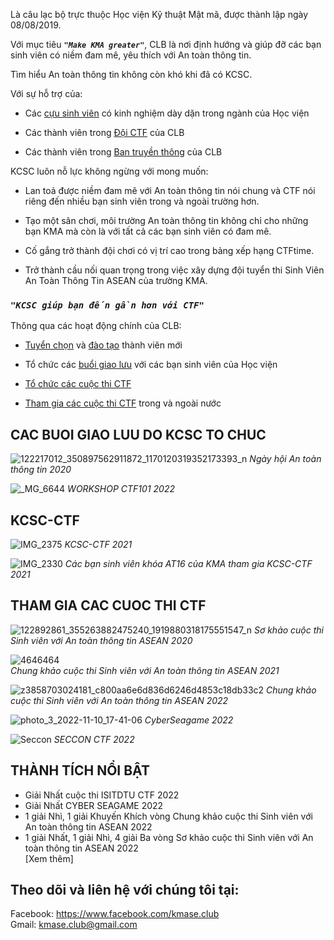 
Là câu lạc bộ trực thuộc Học viện Kỹ thuật Mật mã, được thành lập ngày 08/08/2019.

Với mục tiêu **_`"Make KMA greater"`_**, CLB là nơi định hướng và giúp đỡ các bạn sinh viên có niềm đam mê, yêu thích với An toàn thông tin.

Tìm hiểu An toàn thông tin không còn khó khi đã có KCSC.

Với sự hỗ trợ của:

- Các [cựu sinh viên](https://kcsc-team.github.io/page/team_members/team_members.html) có kinh nghiệm dày dặn trong ngành của Học viện

- Các thành viên trong [Đội CTF](https://kcsc-team.github.io/page/team_members/team_members.html) của CLB

- Các thành viên trong [Ban truyền thông](https://kcsc-team.github.io/page/team_members/team_members.html) của CLB

KCSC luôn nỗ lực không ngừng với mong muốn:

- Lan toả được niềm đam mê với An toàn thông tin nói chung và CTF nói riêng đến nhiều bạn sinh viên trong và ngoài trường hơn.

- Tạo một sân chơi, môi trường An toàn thông tin không chỉ cho những bạn KMA mà còn là với tất cả các bạn sinh viên có đam mê.

- Cố gắng trở thành đội chơi có vị trí cao trong bảng xếp hạng CTFtime.

- Trở thành cầu nối quan trọng trong việc xây dựng đội tuyển thi Sinh Viên An Toàn Thông Tin ASEAN của trường KMA.

### **_`"KCSC giúp bạn đến gần hơn với CTF"`_**

Thông qua các hoạt động chính của CLB:

- [Tuyển chọn](#cach-thuc-tuyen-chon) và [đào tạo](#mô-hình-đào-tạo-thành-viên) thành viên mới

- Tổ chức các [buổi giao lưu](#cac-buoi-giao-luu-do-kcsc-to-chuc) với các bạn sinh viên của Học viện

- [Tổ chức các cuộc thi CTF](#kcsc-ctf)

- [Tham gia các cuộc thi CTF](#tham-gia-cac-cuoc-thi-ctf) trong và ngoài nước

## CAC BUOI GIAO LUU DO KCSC TO CHUC

![122217012_350897562911872_1170120319352173393_n](https://user-images.githubusercontent.com/74854445/125600469-06baa3fe-f470-4621-847d-b2381d43e097.jpg)
_Ngày hội An toàn thông tin 2020_

![_MG_6644](https://user-images.githubusercontent.com/74854445/232328728-aaa85dea-c1ef-4973-a7b4-90451dda94dc.JPG)
_WORKSHOP CTF101 2022_

## KCSC-CTF

![IMG_2375](https://user-images.githubusercontent.com/74854445/125601188-aa300c42-1df3-45bd-bdb5-f0b5f924a283.jpg)
_KCSC-CTF 2021_

![IMG_2330](https://user-images.githubusercontent.com/74854445/126890315-0769e71f-c6a6-40e7-8400-2634c95631d6.jpg)
_Các bạn sinh viên khóa AT16 của KMA tham gia KCSC-CTF 2021_

## THAM GIA CAC CUOC THI CTF

![122892861_355263882475240_1919880318175551547_n](https://user-images.githubusercontent.com/74854445/125599861-4cc57197-a648-4d88-9953-c2ca4853d222.jpg)
_Sơ khảo cuộc thi Sinh viên với An toàn thông tin ASEAN 2020_

![4646464](https://user-images.githubusercontent.com/74854445/146711393-61ccbcd9-e923-4a41-83eb-c205cb0ae21f.png)  
_Chung khảo cuộc thi Sinh viên với An toàn thông tin ASEAN 2021_

![z3858703024181_c800aa6e6d836d6246d4853c18db33c2](https://user-images.githubusercontent.com/74854445/221739021-0496f2b9-c1e0-4aea-a0ba-5c38499a84a1.jpg)
_Chung khảo cuộc thi Sinh viên với An toàn thông tin ASEAN 2022_

![photo_3_2022-11-10_17-41-06](https://user-images.githubusercontent.com/74854445/232327877-cb98778c-6164-46f0-b94f-bf9f3315d6a1.jpg)
_CyberSeagame 2022_

![Seccon](https://user-images.githubusercontent.com/74854445/232327988-70f4a9e1-4111-4d61-b0e7-d4699cbc2e71.jpg)
_SECCON CTF 2022_

## THÀNH TÍCH NỔI BẬT

- Giải Nhất cuộc thi ISITDTU CTF 2022
- Giải Nhất CYBER SEAGAME 2022
- 1 giải Nhì, 1 giải Khuyến Khích vòng Chung khảo cuộc thi Sinh viên với An toàn thông tin ASEAN 2022
- 1 giải Nhất, 1 giải Nhì, 4 giải Ba vòng Sơ khảo cuộc thi Sinh viên với An toàn thông tin ASEAN 2022  
  [Xem thêm]

## Theo dõi và liên hệ với chúng tôi tại:

Facebook: https://www.facebook.com/kmase.club  
Gmail: kmase.club@gmail.com
